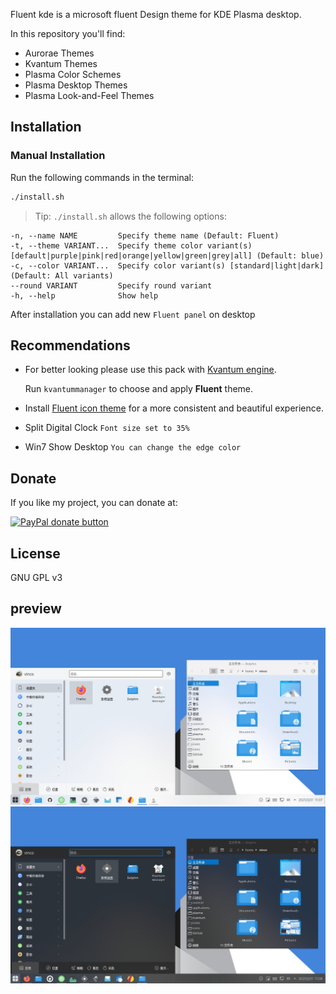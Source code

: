 
Fluent kde is a microsoft fluent Design theme for KDE Plasma desktop.

In this repository you'll find:

- Aurorae Themes
- Kvantum Themes
- Plasma Color Schemes
- Plasma Desktop Themes
- Plasma Look-and-Feel Themes

## Installation

### Manual Installation

Run the following commands in the terminal:

```sh
./install.sh
```

> Tip: `./install.sh` allows the following options:

```
-n, --name NAME         Specify theme name (Default: Fluent)
-t, --theme VARIANT...  Specify theme color variant(s) [default|purple|pink|red|orange|yellow|green|grey|all] (Default: blue)
-c, --color VARIANT...  Specify color variant(s) [standard|light|dark] (Default: All variants)
--round VARIANT         Specify round variant
-h, --help              Show help
```

After installation you can add new `Fluent panel` on desktop

## Recommendations

- For better looking please use this pack with [Kvantum engine](https://github.com/tsujan/Kvantum/tree/master/Kvantum).

  Run `kvantummanager` to choose and apply **Fluent** theme.

- Install [Fluent icon theme](https://github.com/vinceliuice/Fluent-icon-theme) for a more consistent and beautiful experience.

- Split Digital Clock `Font size set to 35%`

- Win7 Show Desktop `You can change the edge color`

## Donate

If you like my project, you can donate at:

<span class="paypal"><a href="https://www.paypal.me/vinceliuice" title="Donate to this project using Paypal"><img src="https://www.paypalobjects.com/webstatic/mktg/Logo/pp-logo-100px.png" alt="PayPal donate button" /></a></span>

## License

GNU GPL v3

## preview

![1](plasma/look-and-feel/com.github.vinceliuice.Fluent-light/contents/previews/fullscreenpreview.jpg)
![2](plasma/look-and-feel/com.github.vinceliuice.Fluent-dark/contents/previews/fullscreenpreview.jpg)
